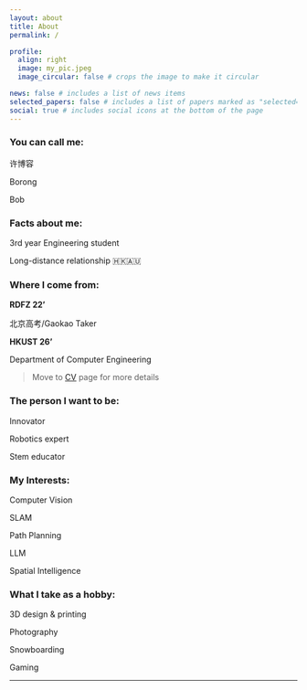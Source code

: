 ```yaml
---
layout: about
title: About
permalink: /

profile:
  align: right
  image: my_pic.jpeg
  image_circular: false # crops the image to make it circular

news: false # includes a list of news items
selected_papers: false # includes a list of papers marked as "selected={true}"
social: true # includes social icons at the bottom of the page
---
```


### **You can call me:**

许博容

Borong

Bob

### **Facts about me:**

3rd year Engineering student

Long-distance relationship 🇭🇰🇦🇺

### **Where I come from:**

**RDFZ 22’**

北京高考/Gaokao Taker

**HKUST 26’**

Department of Computer Engineering

> Move to [CV](https://boring180.github.io/cv/) page for more details

### **The person I want to be:**

Innovator

Robotics expert

Stem educator

### **My Interests:**

Computer Vision

SLAM

Path Planning

LLM

Spatial Intelligence

### **What I take as a hobby:**

3D design & printing

Photography

Snowboarding

Gaming

---

<div class="hidden-elements">
<style>
  .hidden-elements * {display: none;}
</style>
<script type="text/javascript" id="clustrmaps" src="//clustrmaps.com/map_v2.js?d=liXiRh1tmkqJ_50UBF8odTmAU8ZqlBWVweZ4WPyQN8s"></script>
</div>
